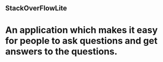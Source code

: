 ## StackOverFlowLite

# An application which makes it easy for people to ask questions and get answers to the questions.